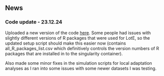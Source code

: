 ## News

### Code update - 23.12.24

Uploaded a new version of the code [here](https://github.com/cd-barratt/Life_on_the_edge). Some people had issues with slightly different versions of R packages that were used for LotE, so the updated setup script should make this easier now (contains all_R_packages_list.csv which definitively controls the version numbers of R packages that are installed in to the singularity container). 

Also made some minor fixes in the simulation scripts for local adaptation analyses as I ran into some issues with some newer datasets I was testing.
